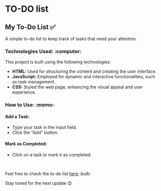 <h1> TO-DO list </h1>


<h2> My To-Do List ✅</h2>
<p> A simple to-do list to keep track of tasks that need your attention.</p>



<h3>Technologies Used: :computer:</h3> 

This project is built using the following technologies:

- **HTML:** Used for structuring the content and creating the user interface.
- **JavaScript:** Employed for dynamic and interactive functionalities, such as task management.
- **CSS:** Styled the web page, enhancing the visual appeal and user experience.


<h3>How to Use: :memo:</h3>
<h4>Add a Task:</h4>

- Type your task in the input field.<br>
- Click the "Add" button.<br>
<h4>Mark as Completed:</h4>

- Click on a task to mark it as completed.
<br>


<p>Feel free to check the to-do list <a href="https://saraiin.github.io/TO-DO_list/">here</a> :bulb:
<p>Stay tuned for the next update 😊</p>